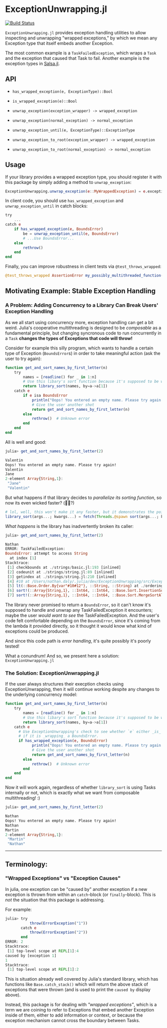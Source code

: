# ExceptionUnwrapping.jl

[![Build Status](https://travis-ci.com/nhdaly/ExceptionUnwrapping.jl.svg?branch=master)](https://travis-ci.com/nhdaly/ExceptionUnwrapping.jl)

`ExceptionUnwrapping.jl` provides exception handling utilities to allow inspecting and
unwrapping "wrapped exceptions," by which we mean any Exception type that itself embeds
another Exception.

The most common example is a `TaskFailedException`, which wraps a `Task` and the exception
that caused that Task to fail. Another example is the exception types in
[Salsa.jl](https://github.com/RelationalAI-oss/Salsa.jl).

## API

- `has_wrapped_exception(e, ExceptionType)::Bool`

- `is_wrapped_exception(e)::Bool`

- `unwrap_exception(exception_wrapper) -> wrapped_exception`

- `unwrap_exception(normal_exception) -> normal_exception`

- `unwrap_exception_until(e, ExceptionType)::ExceptionType`

- `unwrap_exception_to_root(exception_wrapper) -> wrapped_exception`

- `unwrap_exception_to_root(normal_exception) -> normal_exception`

## Usage

If your library provides a wrapped exception type, you should register it
with this package by simply adding a method to `unwrap_exception`:
```julia
ExceptionUnwrapping.unwrap_exception(e::MyWrappedException) = e.exception
```

In client code, you should use `has_wrapped_exception` and `unwrap_exception_until`
in catch blocks:
```julia
try
    ...
catch e
    if has_wrapped_exception(e, BoundsError)
        be = unwrap_exception_until(e, BoundsError)
        # ...Use BoundsError...
    else
        rethrow()
    end
end
```

Finally, you can improve robustness in client tests via `@test_throws_wrapped`:
```julia
@test_throws_wrapped AssertionError my_possibly_multithreaded_function()
```

## Motivating Example: Stable Exception Handling
### A Problem: Adding Concurrency to a Library Can Break Users' Exception Handling
As we all start using concurrency more, exception handling can get a bit weird. Julia's
cooperative multithreading is designed to be _composable_ as a fundamental principle, but
changing syncronous code to run concurrently in a `Task` **changes the types of Exceptions
that code will throw!**

Consider for example this silly program, which wants to handle a certain type of Exception
(`BoundsError`s) in order to take meaningful action (ask the user to try again):
```julia
function get_and_sort_names_by_first_letter(n)
    try
        names = [readline() for _ in 1:n]
        # Use this libary's sort function because it's supposed to be wicked fast 🤘
        return library_sort(names, by=a->a[1])
    catch e
        if e isa BoundsError
            println("Oops! You entered an empty name. Please try again!")
            # Give the user another shot
            return get_and_sort_names_by_first_letter(n)
        else
            rethrow()  # Unknown error
        end
    end
end
```

All is well and good:
```julia
julia> get_and_sort_names_by_first_letter(2)

Valentin
Oops! You entered an empty name. Please try again!
Valentin
Jane
2-element Array{String,1}:
 "Jane"
 "Valentin"
```

But what happens if that library decides to _parallelize its sorting function_, so now its
even wicked faster? (🤘🤘?)
```julia
# lol, well, this won't make it any faster, but it demonstrates the point.
library_sort(args...; kwargs...) = fetch(Threads.@spawn sort(args...; kwargs...))
```

_What happens_ is the library has inadvertently broken its caller:
```julia
julia> get_and_sort_names_by_first_letter(2)

Nathan
ERROR: TaskFailedException:
BoundsError: attempt to access String
  at index [1]
Stacktrace:
 [1] checkbounds at ./strings/basic.jl:193 [inlined]
 [2] codeunit at ./strings/string.jl:89 [inlined]
 [3] getindex at ./strings/string.jl:210 [inlined]
 [4] #10 at /Users/nathan.daly/.julia/dev/ExceptionUnwrapping/src/ExceptionUnwrapping.jl:125 [inlined]
 [5] lt(::Base.Order.By{var"#10#12"}, ::String, ::String) at ./ordering.jl:51
 [6] sort!(::Array{String,1}, ::Int64, ::Int64, ::Base.Sort.InsertionSortAlg, ::Base.Order.By{var"#10#12"}) at ./sort.jl:468
 [7] sort!(::Array{String,1}, ::Int64, ::Int64, ::Base.Sort.MergeSortAlg, ::Base.Order.By{var"#10#12"}, ::Array{String,1}) at .
```

The library never promised to return a `BoundsError`, so it can't know it's supposed to
handle and unwrap any TaskFailedException it encounters; maybe the user _would want to see_
the TaskFailedException. And the user's code felt comfortable depending on the
`BoundsError`, since it's coming from the lambda it provided directly, so it thought it
would know what kind of exceptions could be produced.

And since this code path is _error handling_, it's quite possibly it's poorly tested!

What a conundrum! And so, we present here a solution: `ExceptionUnwrapping.jl`

### The Solution: ExceptionUnwrapping.jl
If the user always structures their execption checks using ExceptionUnwrapping, then it will
continue working despite any changes to the underlying concurrency model:
```julia
function get_and_sort_names_by_first_letter(n)
    try
        names = [readline() for _ in 1:n]
        # Use this libary's sort function because it's supposed to be wicked fast 🤘
        return library_sort(names, by=a->a[1])
    catch e
      # Use ExceptionUnwrapping's check to see whether `e` either _is_ a BoundsError _or_
      # if it is _wrapping_ a BoundsError.
      if has_wrapped_exception(e, BoundsError)
            println("Oops! You entered an empty name. Please try again!")
            # Give the user another shot
            return get_and_sort_names_by_first_letter(n)
        else
            rethrow()  # Unknown error
        end
    end
end
```
Now it will work again, regardless of whether `library_sort` is using Tasks internally or
not, which is exactly what we want from composable multithreading! :)
```julia
julia> get_and_sort_names_by_first_letter(2)

Nathan
Oops! You entered an empty name. Please try again!
Nathan
Martin
2-element Array{String,1}:
 "Martin"
 "Nathan"
```

--------------

## Terminology:

### "Wrapped Exceptions" vs "Exception Causes"

In julia, one exception can be "caused by" another exception if a new exception is thrown
from within an `catch`-block (or `finally`-block). This is _not_ the situation that this
package is addressing.

For example:
```julia
julia> try
           throw(ErrorException("1"))
       catch e
           throw(ErrorException("2"))
       end
ERROR: 2
Stacktrace:
 [1] top-level scope at REPL[1]:4
caused by [exception 1]
1
Stacktrace:
 [1] top-level scope at REPL[1]:2
```

This is situation already well covered by Julia's standard library, which has functions like
`Base.catch_stack()` which will return the above stack of exceptions that were thrown (and
is used to print the `caused by` display above).

Instead, this package is for dealing with _"wrapped exceptions"_, which is a term we are
coining to refer to Exceptions that embed another Exception inside of them, either to add
information or context, or because the exception mechanism cannot cross the boundary between
Tasks.
